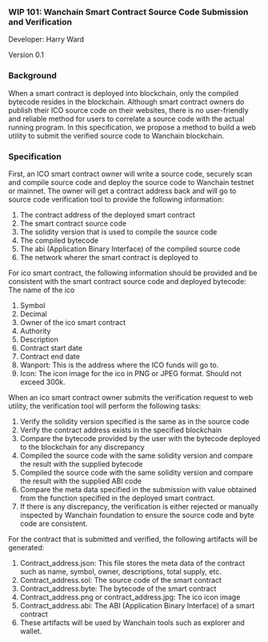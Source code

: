 ### WIP 101: Wanchain Smart Contract Source Code Submission and Verification
Developer: Harry Ward

Version 0.1

### Background

When a smart contract is deployed into blockchain, only the compiled bytecode resides in the blockchain.  Although smart contract owners do publish their ICO source code on their websites, there is no user-friendly and reliable method for users to correlate a source code with the actual running program.  In this specification, we propose a method to build a web utility to submit the verified source code to Wanchain blockchain.

### Specification

First, an ICO smart contract owner will write a source code, securely scan and compile source code and deploy the source code to Wanchain testnet or mainnet.  The owner will get a contract address back and will go to source code verification tool to provide the following information:
1. The contract address of the deployed smart contract
2. The smart contract source code
3. The solidity version that is used to compile the source code
4. The compiled bytecode
5. The abi (Application Binary Interface) of the compiled source code
6. The network wherer the smart contract is deployed to

For ico smart contract, the following information should be provided and be consistent with the smart contract source code and deployed bytecode:
The name of the ico

1. Symbol 
2. Decimal 
3. Owner of the ico smart contract
4. Authority
5. Description
6. Contract start date
7. Contract end date
8. Wanport:  This is the address where the ICO funds will go to.
9. Icon:  The icon image for the ico in PNG or JPEG format.   Should not exceed 300k.

When an ico smart contract owner submits the verification request to web utility, the verification tool will perform the following tasks:
1. Verify the solidity version specified is the same as in the source code
2. Verify the contract address exists in the specified blockchain
3. Compare the bytecode provided by the user with the bytecode deployed to the blockchain for any discrepancy
4. Compiled the source code with the same solidity version and compare the result with the supplied bytecode
5. Compiled the source code with the same solidity version and compare the result with the supplied ABI code
6. Compare the meta data specified in the submission with value obtained from the function specified in the deployed smart contract.  
7. If there is any discrepancy, the verification is either rejected or manually inspected by Wanchain foundation to ensure the source code and byte code are consistent.

For the contract that is submitted and verified, the following artifacts will be generated:

1. Contract_address.json:  This file stores the meta data of the contract such as name, symbol, owner, descriptions, total supply, etc.
2. Contract_address.sol:  The source code of the smart contract
3. Contract_address.byte:  The bytecode of the smart contract
4. Contract_address.png or contract_address.jpg:  The ico icon image
5. Contract_address.abi:  The ABI (Application Binary Interface) of a smart contract
6. These artifacts will be used by Wanchain tools such as explorer and wallet.




